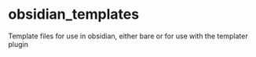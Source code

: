 # obsidian_templates
Template files for use in obsidian, either bare or for use with the templater plugin
